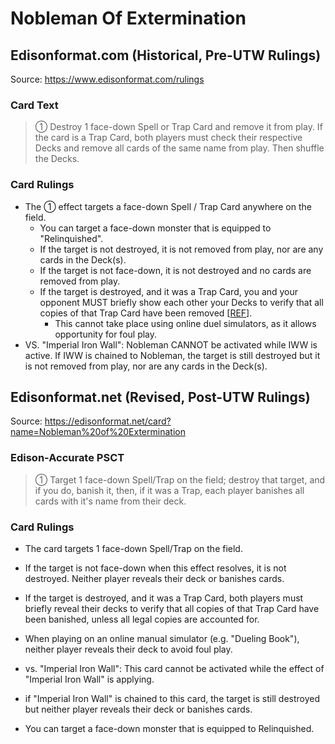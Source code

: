 # Nobleman Of Extermination

## Edisonformat.com (Historical, Pre-UTW Rulings)

Source: https://www.edisonformat.com/rulings

### Card Text

> ① Destroy 1 face-down Spell or Trap Card and remove it from play. If the card is a Trap Card, both players must check their respective Decks and remove all cards of the same name from play. Then shuffle the Decks.

### Card Rulings

*   The ① effect targets a face-down Spell / Trap Card anywhere on the field.
    *   You can target a face-down monster that is equipped to "Relinquished".
    *   If the target is not destroyed, it is not removed from play, nor are any cards in the Deck(s).
    *   If the target is not face-down, it is not destroyed and no cards are removed from play.
    *   If the target is destroyed, and it was a Trap Card, you and your opponent MUST briefly show each other your Decks to verify that all copies of that Trap Card have been removed \[[REF](https://www.pojo.biz/board/showthread.php?t=822229)\].
        *   This cannot take place using online duel simulators, as it allows opportunity for foul play.
*   VS. "Imperial Iron Wall": Nobleman CANNOT be activated while IWW is active. If IWW is chained to Nobleman, the target is still destroyed but it is not removed from play, nor are any cards in the Deck(s).

## Edisonformat.net (Revised, Post-UTW Rulings)

Source: https://edisonformat.net/card?name=Nobleman%20of%20Extermination

### Edison-Accurate PSCT

> ① Target 1 face-down Spell/Trap on the field; destroy that target, and if you do, banish it, then, if it was a Trap, each player banishes all cards with it's name from their deck.

### Card Rulings

*   The card targets 1 face-down Spell/Trap on the field.

*   If the target is not face-down when this effect resolves, it is not destroyed. Neither player reveals their deck or banishes cards.

*   If the target is destroyed, and it was a Trap Card, both players must briefly reveal their decks to verify that all copies of that Trap Card have been banished, unless all legal copies are accounted for.
- When playing on an online manual simulator (e.g. "Dueling Book"), neither player reveals their deck to avoid foul play.

*   vs. "Imperial Iron Wall": This card cannot be activated while the effect of "Imperial Iron Wall" is applying.
- if "Imperial Iron Wall" is chained to this card, the target is still destroyed but neither player reveals their deck or banishes cards.

*   You can target a face-down monster that is equipped to Relinquished.
            